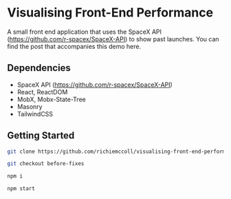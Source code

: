 #   Visualising Front-End Performance

A small front end application that uses the SpaceX API (https://github.com/r-spacex/SpaceX-API) to show past launches. You can find the post that accompanies this demo here.

##  Dependencies
- SpaceX API (https://github.com/r-spacex/SpaceX-API)
- React, ReactDOM
- MobX, Mobx-State-Tree
- Masonry
- TailwindCSS

##  Getting Started

```bash
git clone https://github.com/richiemccoll/visualising-front-end-performance-demo.git

git checkout before-fixes

npm i

npm start
```